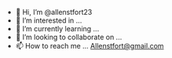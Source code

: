 - 👋 Hi, I’m @allenstfort23
- 👀 I’m interested in ...
- 🌱 I’m currently learning ...
- 💞️ I’m looking to collaborate on ...
- 📫 How to reach me ... Allenstfort@gmail.com

<!---
allenstfort23/allenstfort23 is a ✨ special ✨ repository because its `README.md` (this file) appears on your GitHub profile.
You can click the Preview link to take a look at your changes.
--->

